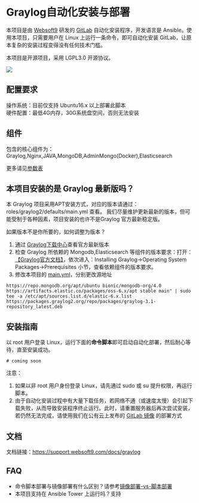 # Graylog自动化安装与部署
本项目是由 [Websoft9](http://www.websoft9.com) 研发的 [GitLab](https://www.graylog.org) 自动化安装程序，开发语言是 Ansible。使用本项目，只需要用户在 Linux 上运行一条命令，即可自动化安装 GitLab，让原本复杂的安装过程变得没有任何技术门槛。  

本项目是开源项目，采用 LGPL3.0 开源协议。

![](http://docs.graylog.org/en/3.1/_images/architec_small_setup.png)

## 配置要求

操作系统：目前仅支持 Ubuntu16.x 以上部署此脚本  
硬件配置：最低4G内存，30G系统盘空间，否则无法安装

## 组件

包含的核心组件为：Graylog,Nginx,JAVA,MongoDB,AdminMongo(Docker),Elasticsearch

更多请见[参数表](/docs/zh/stack-components.md)

## 本项目安装的是 Graylog 最新版吗？

本 Graylog 项目采用APT安装方式，对应的版本请通过：roles/graylog2/defaults/main.yml 查看。
我们尽量维护更新最新的版本，但可能受制于各种因素，项目安装的也许不是Graylog 官方最新稳定版。

如果版本不是你所要的，如何调整为版本？

1. 通过 [Graylog下载中心](https://www.graylog.org/downloads)查看官方最新版本
2. 检查 Graylog 所依赖的 Mongodb,Elasticsearch 等组件的版本要求：打开：[【Graylog官方文档】](http://docs.graylog.org)，依次进入：Installing Graylog->Operating System Packages->Prerequisites 小节，查看依赖组件的版本要求。
3. 修改本项目的 [main.yml](roles/graylog2/roles/main.yml)，分别更改源地址
```
https://repo.mongodb.org/apt/ubuntu bionic/mongodb-org/4.0
https://artifacts.elastic.co/packages/oss-6.x/apt stable main" | sudo tee -a /etc/apt/sources.list.d/elastic-6.x.list
https://packages.graylog2.org/repo/packages/graylog-3.1-repository_latest.deb
```

## 安装指南

以 root 用户登录 Linux，运行下面的**命令脚本**即可启动自动化部署，然后耐心等待，直至安装成功。

```
# coming soon
```  

注意：  

1. 如果以非 root 用户身份登录 Linux，请先通过 sudo 或 su 提升权限，再运行脚本。
2. 由于自动化安装过程中有大量下载任务，若网络不通（或速度太慢）会引起下载失败，从而导致安装程序终止运行。此时，请重置服务器后再次尝试安装，若仍然无法完成，请使用我们在公有云上发布的 [GitLab 镜像](https://apps.websoft9.com/graylog) 的部署方式


## 文档

文档链接：https://support.websoft9.com/docs/graylog

## FAQ

- 命令脚本部署与镜像部署有什么区别？请参考[镜像部署-vs-脚本部署](https://support.websoft9.com/docs/faq/zh/bz-product.html#镜像部署-vs-脚本部署)
- 本项目支持在 Ansible Tower 上运行吗？支持
